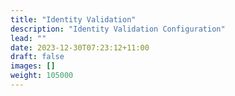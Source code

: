 ```yaml
---
title: "Identity Validation"
description: "Identity Validation Configuration"
lead: ""
date: 2023-12-30T07:23:12+11:00
draft: false
images: []
weight: 105000
---
```

